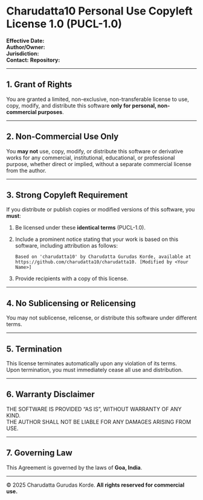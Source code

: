 # Charudatta10 Personal Use Copyleft License 1.0 (PUCL-1.0)

**Effective Date:** <YYYY-MM-DD>  
**Author/Owner:** <USER-NAME>  
**Jurisdiction:** <STATE>  
**Contact:** <EMAIL>
**Repository:** <REPO-LINK>

---

## 1. Grant of Rights

You are granted a limited, non-exclusive, non-transferable license to use, copy, modify, and distribute this software **only for personal, non-commercial purposes**.

---

## 2. Non-Commercial Use Only

You **may not** use, copy, modify, or distribute this software or derivative works for any commercial, institutional, educational, or professional purpose, whether direct or implied, without a separate commercial license from the author.

---

## 3. Strong Copyleft Requirement

If you distribute or publish copies or modified versions of this software, you **must**:

1. Be licensed under these **identical terms** (PUCL-1.0).
2. Include a prominent notice stating that your work is based on this software, including attribution as follows:

   ```text
   Based on 'charudatta10' by Charudatta Gurudas Korde, available at https://github.com/charudatta10/charudatta10. [Modified by <Your Name>]
   ```

3. Provide recipients with a copy of this license.

---

## 4. No Sublicensing or Relicensing

You may not sublicense, relicense, or distribute this software under different terms.

---

## 5. Termination

This license terminates automatically upon any violation of its terms.  
Upon termination, you must immediately cease all use and distribution.

---

## 6. Warranty Disclaimer

THE SOFTWARE IS PROVIDED “AS IS”, WITHOUT WARRANTY OF ANY KIND.  
THE AUTHOR SHALL NOT BE LIABLE FOR ANY DAMAGES ARISING FROM USE.

---

## 7. Governing Law

This Agreement is governed by the laws of **Goa, India**.

---

© 2025 Charudatta Gurudas Korde. **All rights reserved for commercial use.**
